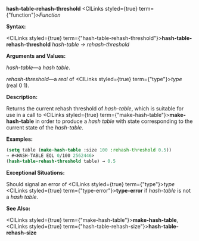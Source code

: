 **hash-table-rehash-threshold** <ClLinks styled={true} term={"function"}><i>Function</i></ClLinks> 



**Syntax:** 



<ClLinks styled={true} term={"hash-table-rehash-threshold"}><b>hash-table-rehash-threshold</b></ClLinks> *hash-table → rehash-threshold* 



**Arguments and Values:** 



*hash-table*—a *hash table*. 



*rehash-threshold*—a *real* of <ClLinks styled={true} term={"type"}><i>type</i></ClLinks> (real 0 1). 



**Description:** 



Returns the current rehash threshold of *hash-table*, which is suitable for use in a call to <ClLinks styled={true} term={"make-hash-table"}><b>make-hash-table</b></ClLinks> in order to produce a *hash table* with state corresponding to the current state of the *hash-table*. 



**Examples:**
```lisp
(setq table (make-hash-table :size 100 :rehash-threshold 0.5)) 
→ #<HASH-TABLE EQL 0/100 2562446> 
(hash-table-rehash-threshold table) → 0.5 
```
**Exceptional Situations:** 



Should signal an error of <ClLinks styled={true} term={"type"}><i>type</i></ClLinks> <ClLinks styled={true} term={"type-error"}><b>type-error</b></ClLinks> if *hash-table* is not a *hash table*. 



**See Also:** 



<ClLinks styled={true} term={"make-hash-table"}><b>make-hash-table</b></ClLinks>, <ClLinks styled={true} term={"hash-table-rehash-size"}><b>hash-table-rehash-size</b></ClLinks> 







 



 



